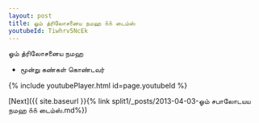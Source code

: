 ```yaml
---
layout: post
title: ஓம் த்ரிலோசனைய நமஹ ௧௧ டைம்ஸ்
youtubeId: Tiwhrv5NcEk
---
```

 
 
 ஓம் த்ரிலோசனைய நமஹ  
 
 -  மூன்று கண்கள் கொண்டவர் 
 
  
 
  
 
 
 
 
 
 


{% include youtubePlayer.html id=page.youtubeId %}
 
[Next]({{ site.baseurl }}{% link  split1/_posts/2013-04-03-ஓம் சபாலோடயய நமஹ ௧௧ டைம்ஸ்.md%})
 
